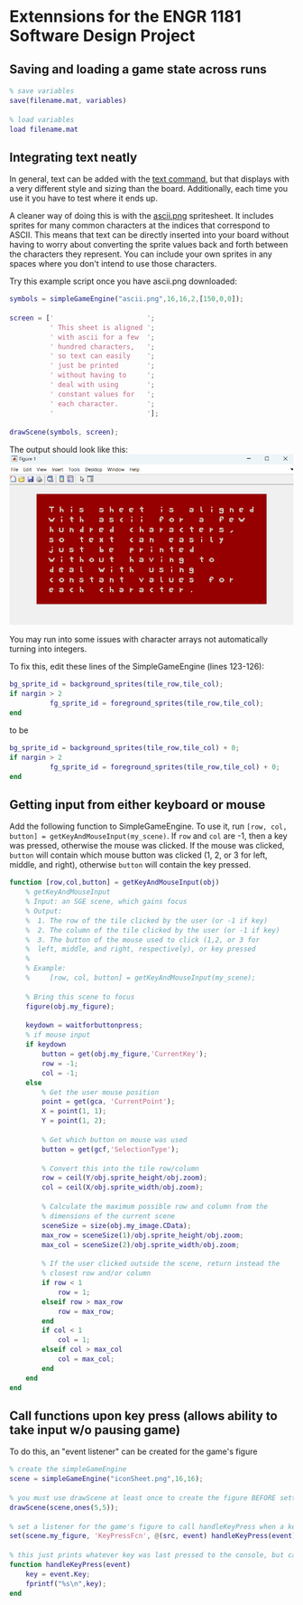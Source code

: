 # Extennsions for the ENGR 1181 Software Design Project

## Saving and loading a game state across runs

```MATLAB
% save variables
save(filename.mat, variables)

% load variables
load filename.mat
```

## Integrating text neatly

In general, text can be added with the [text command](https://www.mathworks.com/help/matlab/ref/text.html), but that displays with
a very different style and sizing than the board. Additionally, each time you use it you have to test where it ends up.

A cleaner way of doing this is with the [ascii.png](./ascii.png) spritesheet. It includes sprites for many common characters 
at the indices that correspond to ASCII. This means that text can be directly inserted into your board without having to worry 
about converting the sprite values back and forth between the characters they represent. You can include your own sprites in any 
spaces where you don't intend to use those characters.

Try this example script once you have ascii.png downloaded:

```MATLAB
symbols = simpleGameEngine("ascii.png",16,16,2,[150,0,0]);

screen = ['                       ';
          ' This sheet is aligned ';
          ' with ascii for a few  ';
          ' hundred characters,   ';
          ' so text can easily    ';
          ' just be printed       ';
          ' without having to     ';
          ' deal with using       ';
          ' constant values for   ';
          ' each character.       ';
          '                       '];

drawScene(symbols, screen);
```

The output should look like this:
![ASCII example output](./ascii-demo-output.png)

You may run into some issues with character arrays not automatically turning into integers.

To fix this, edit these lines of the SimpleGameEngine (lines 123-126):

```MATLAB
bg_sprite_id = background_sprites(tile_row,tile_col);
if nargin > 2
          fg_sprite_id = foreground_sprites(tile_row,tile_col);
end
```

to be
```MATLAB
bg_sprite_id = background_sprites(tile_row,tile_col) + 0;
if nargin > 2
          fg_sprite_id = foreground_sprites(tile_row,tile_col) + 0;
end
```

## Getting input from either keyboard or mouse

Add the following function to SimpleGameEngine. To use it, run `[row, col, button] = getKeyAndMouseInput(my_scene)`. 
If `row` and `col` are -1, then a key was pressed, otherwise the mouse was clicked. If the mouse was clicked, `button`
will contain which mouse button was clicked (1, 2, or 3 for left, middle, and right), otherwise `button` will contain
the key pressed.

```MATLAB
function [row,col,button] = getKeyAndMouseInput(obj)
    % getKeyAndMouseInput
    % Input: an SGE scene, which gains focus
    % Output:
    %  1. The row of the tile clicked by the user (or -1 if key)
    %  2. The column of the tile clicked by the user (or -1 if key)
    %  3. The button of the mouse used to click (1,2, or 3 for
    %  left, middle, and right, respectively), or key pressed
    % 
    % Example:
    %     [row, col, button] = getKeyAndMouseInput(my_scene);
            
    % Bring this scene to focus
    figure(obj.my_figure);

    keydown = waitforbuttonpress;
    % if mouse input
    if keydown
        button = get(obj.my_figure,'CurrentKey');
        row = -1;
        col = -1;
    else
        % Get the user mouse position
        point = get(gca, 'CurrentPoint');
        X = point(1, 1);
        Y = point(1, 2);

        % Get which button on mouse was used
        button = get(gcf,'SelectionType');
                
        % Convert this into the tile row/column
        row = ceil(Y/obj.sprite_height/obj.zoom);
        col = ceil(X/obj.sprite_width/obj.zoom);
                
        % Calculate the maximum possible row and column from the
        % dimensions of the current scene
        sceneSize = size(obj.my_image.CData);
        max_row = sceneSize(1)/obj.sprite_height/obj.zoom;
        max_col = sceneSize(2)/obj.sprite_width/obj.zoom;
                
        % If the user clicked outside the scene, return instead the
        % closest row and/or column
        if row < 1
            row = 1;
        elseif row > max_row
            row = max_row;
        end
        if col < 1
            col = 1;
        elseif col > max_col
            col = max_col;
        end
    end
end
```

## Call functions upon key press (allows ability to take input w/o pausing game)

To do this, an "event listener" can be created for the game's figure

```MATLAB
% create the simpleGameEngine
scene = simpleGameEngine("iconSheet.png",16,16);
 
% you must use drawScene at least once to create the figure BEFORE setting up the listener
drawScene(scene,ones(5,5));
 
% set a listener for the game's figure to call handleKeyPress when a key is pressed
set(scene.my_figure, 'KeyPressFcn', @(src, event) handleKeyPress(event));
 
% this just prints whatever key was last pressed to the console, but can be anything
function handleKeyPress(event)
    key = event.Key;
    fprintf("%s\n",key);
end
```
